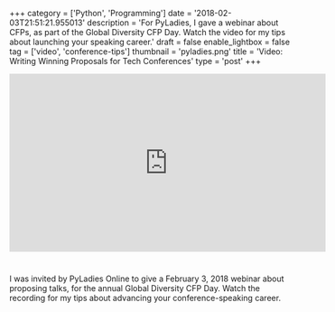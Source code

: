 +++
category = ['Python', 'Programming']
date = '2018-02-03T21:51:21.955013'
description = 'For PyLadies, I gave a webinar about CFPs, as part of the Global Diversity CFP Day. Watch the video for my tips about launching your speaking career.'
draft = false
enable_lightbox = false
tag = ['video', 'conference-tips']
thumbnail = 'pyladies.png'
title = 'Video: Writing Winning Proposals for Tech Conferences'
type = 'post'
+++

<iframe width="560" height="315" src="https://www.youtube.com/embed/KAzChb4MYCg?rel=0&amp;start=246" frameborder="0" allow="autoplay; encrypted-media" allowfullscreen style="margin-bottom: 25px"></iframe>

I was invited by PyLadies Online to give a February 3, 2018 webinar about proposing talks, for the annual Global Diversity CFP Day. Watch the recording for my tips about advancing your conference-speaking career.
